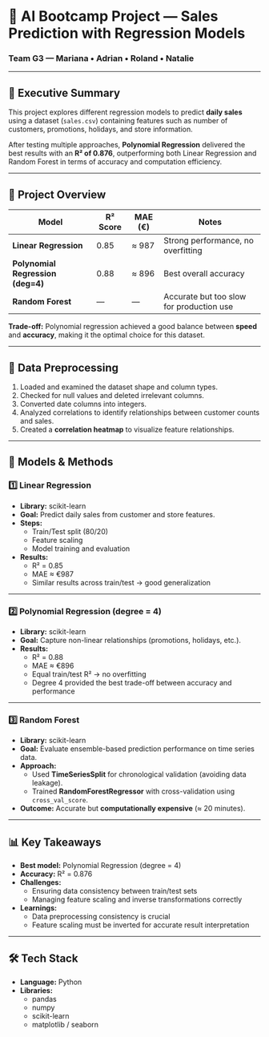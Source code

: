 # 🧠 AI Bootcamp Project — Sales Prediction with Regression Models

### Team G3 — Mariana • Adrian • Roland • Natalie  

---

## 📘 Executive Summary

This project explores different regression models to predict **daily sales** using a dataset (`sales.csv`) containing features such as number of customers, promotions, holidays, and store information.  

After testing multiple approaches, **Polynomial Regression** delivered the best results with an **R² of 0.876**, outperforming both Linear Regression and Random Forest in terms of accuracy and computation efficiency.

---

## 🚀 Project Overview

| Model | R² Score | MAE (€) | Notes |
|--------|-----------|----------|-------|
| **Linear Regression** | 0.85 | ≈ 987 | Strong performance, no overfitting |
| **Polynomial Regression (deg=4)** | 0.88 | ≈ 896 | Best overall accuracy |
| **Random Forest** | — | — | Accurate but too slow for production use |

**Trade-off:** Polynomial regression achieved a good balance between **speed** and **accuracy**, making it the optimal choice for this dataset.

---

## 🧩 Data Preprocessing

1. Loaded and examined the dataset shape and column types.  
2. Checked for null values and deleted irrelevant columns.  
3. Converted date columns into integers.  
4. Analyzed correlations to identify relationships between customer counts and sales.  
5. Created a **correlation heatmap** to visualize feature relationships.  

---

## 🤖 Models & Methods

### 1️⃣ Linear Regression
- **Library:** scikit-learn  
- **Goal:** Predict daily sales from customer and store features.  
- **Steps:**
  - Train/Test split (80/20)
  - Feature scaling
  - Model training and evaluation  
- **Results:**  
  - R² = 0.85  
  - MAE ≈ €987  
  - Similar results across train/test → good generalization  

---

### 2️⃣ Polynomial Regression (degree = 4)
- **Library:** scikit-learn  
- **Goal:** Capture non-linear relationships (promotions, holidays, etc.).  
- **Results:**  
  - R² = 0.88  
  - MAE ≈ €896  
  - Equal train/test R² → no overfitting  
  - Degree 4 provided the best trade-off between accuracy and performance  

---

### 3️⃣ Random Forest
- **Library:** scikit-learn  
- **Goal:** Evaluate ensemble-based prediction performance on time series data.  
- **Approach:**
  - Used **TimeSeriesSplit** for chronological validation (avoiding data leakage).  
  - Trained **RandomForestRegressor** with cross-validation using `cross_val_score`.  
- **Outcome:** Accurate but **computationally expensive** (≈ 20 minutes).  

---

## 📊 Key Takeaways

- **Best model:** Polynomial Regression (degree = 4)  
- **Accuracy:** R² = 0.876  
- **Challenges:**
  - Ensuring data consistency between train/test sets  
  - Managing feature scaling and inverse transformations correctly  
- **Learnings:**
  - Data preprocessing consistency is crucial  
  - Feature scaling must be inverted for accurate result interpretation  

---

## 🛠️ Tech Stack

- **Language:** Python  
- **Libraries:**  
  - pandas  
  - numpy  
  - scikit-learn  
  - matplotlib / seaborn  


